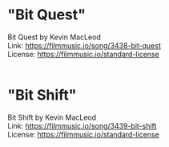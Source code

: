 # "Bit Quest"
Bit Quest by Kevin MacLeod  
Link: https://filmmusic.io/song/3438-bit-quest  
License: https://filmmusic.io/standard-license   
<br>

# "Bit Shift"
Bit Shift by Kevin MacLeod  
Link: https://filmmusic.io/song/3439-bit-shift  
License: https://filmmusic.io/standard-license  
